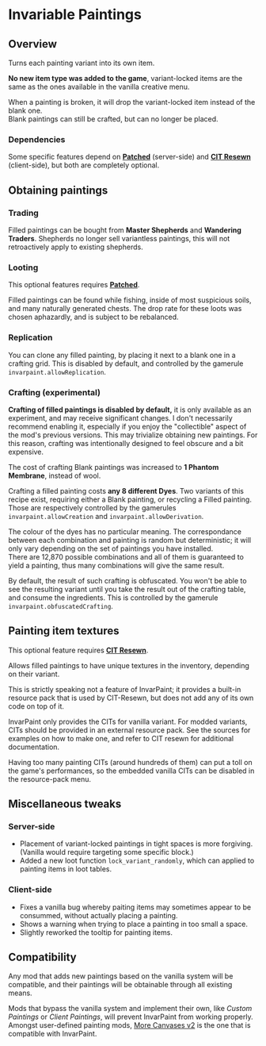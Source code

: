 # Invariable Paintings

## Overview
Turns each painting variant into its own item.

**No new item type was added to the game**, variant-locked items are the same as the ones available in the vanilla creative menu.

When a painting is broken, it will drop the variant-locked item instead of the blank one.  
Blank paintings can still be crafted, but can no longer be placed.

### Dependencies
Some specific features depend on **[Patched](https://modrinth.com/mod/patched)** (server-side) and **[CIT Resewn](https://modrinth.com/mod/cit-resewn)** (client-side), but both are completely optional.


## Obtaining paintings
### Trading
Filled paintings can be bought from **Master Shepherds** and **Wandering Traders**. Shepherds no longer sell variantless paintings, this will not retroactively apply to existing shepherds.

### Looting
This optional features requires **[Patched](https://modrinth.com/mod/patched)**.

Filled paintings can be found while fishing, inside of most suspicious soils, and many naturally generated chests. The drop rate for these loots was chosen aphazardly, and is subject to be rebalanced.

### Replication
You can clone any filled painting, by placing it next to a blank one in a crafting grid.
This is disabled by default, and controlled by the gamerule `invarpaint.allowReplication`.

### Crafting (experimental)
**Crafting of filled paintings is disabled by default,** it is only available as an experiment, and may receive significant changes. I don't necessarily recommend enabling it, especially if you  enjoy the "collectible" aspect of the mod's previous versions. This may trivialize obtaining new paintings. For this reason, crafting was intentionally designed to feel obscure and a bit expensive.

The cost of crafting Blank paintings was increased to **1 Phantom Membrane**, instead of wool.

Crafting a filled painting costs **any 8 different Dyes**.
Two variants of this recipe exist, requiring either a Blank painting, or recycling a Filled painting. Those are respectively controlled by the gamerules `invarpaint.allowCreation` and `invarpaint.allowDerivation`.

The colour of the dyes has no particular meaning. The correspondance between each combination and painting is random but deterministic; it will only vary depending on the set of paintings you have installed.  
There are 12,870 possible combinations and all of them is guaranteed to yield a painting, thus many combinations will give the same result.

By default, the result of such crafting is obfuscated. You won't be able to see the resulting variant until you take the result out of the crafting table, and consume the ingredients. This is controlled by the gamerule `invarpaint.obfuscatedCrafting`.

## Painting item textures
This optional feature requires **[CIT Resewn](https://modrinth.com/mod/cit-resewn)**.

Allows filled paintings to have unique textures in the inventory, depending on their variant.

This is strictly speaking not a feature of InvarPaint; it provides a built-in resource pack that is used by CIT-Resewn, but does not add any of its own code on top of it.

InvarPaint only provides the CITs for vanilla variant. For modded variants, CITs should be provided in an external resource pack. See the sources for examples on how to make one, and refer to CIT resewn for additional documentation.

Having too many painting CITs (around hundreds of them) can put a toll on the game's performances, so the embedded vanilla CITs can be disabled in the resource-pack menu.



## Miscellaneous tweaks
### Server-side
- Placement of variant-locked paintings in tight spaces is more forgiving. (Vanilla would require targeting some specific block.)
- Added a new loot function `lock_variant_randomly`, which can applied to painting items in loot tables.

### Client-side
- Fixes a vanilla bug whereby paiting items may sometimes appear to be consummed, without actually placing a painting.
- Shows a warning when trying to place a painting in too small a space.
- Slightly reworked the tooltip for painting items.


## Compatibility
Any mod that adds new paintings based on the vanilla system will be compatible, and their paintings will be obtainable through all existing  means.

Mods that bypass the vanilla system and implement their own, like _Custom Paintings_ or _Client Paintings_, will prevent InvarPaint from working properly. Amongst user-defined painting mods, [More Canvases v2](https://modrinth.com/mod/more-canvases) is the one that is compatible with InvarPaint.
